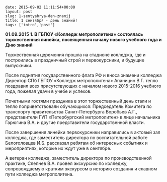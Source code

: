 ```
date: 2015-09-02 11:11:54+00:00
layout: post
slug: 1-sentyabrya-den-znanij
title: 1 сентября - день знаний!
tags: ['intro','post']
```

**01.09.2015 1. В ГБПОУ «Колледж метрополитена» состоялась торжественная линейка, посвященная началу нового учебного года и Дню знаний**

Торжественная церемония прошла на стадионе колледжа, где и построились в праздничный строй и первокурсники, и будущие выпускники.

После поднятия государственного флага РФ и вноса знамени колледжа Директор СПб ГБПОУ «Колледж метрополитена» Апаницин В.Г. тепло поздравил всех присутствующих с началом нового 2015-2016 учебного года, пожелал удачи в учебе и успехов.

Почетными гостями праздника в этот торжественный день стали и тепло поприветствовали обучающихся: Председатель Комитета по транспорту правительства Санкт-Петербурга Воробьев А.Г., представители ГУП «Петербургский метрополитен» в лице начальника Гарюгина В.А. и другие представители государственной власти.

После завершения линейки первокурсники направились в актовый зал колледжа, где заместитель директора по воспитательной работе Белоголовцев И.Б. рассказал ребятам об интересных событиях и мероприятиях, которые их ждут уже в сентябре.

А ветеран колледжа, заместитель директора по производственной практике, Слепнев В.А. провел экскурсию по колледжу, сопровождаемую кратким экскурсом в историю создания и славном пути колледжа метрополитена.
